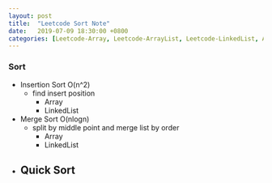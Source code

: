 ```yaml
---
layout: post
title:  "Leetcode Sort Note"
date:   2019-07-09 18:30:00 +0800
categories: [Leetcode-Array, Leetcode-ArrayList, Leetcode-LinkedList, Algorithm]
---
```

### Sort
- Insertion Sort O(n^2)
    - find insert position
        - Array
        - LinkedList
- Merge Sort O(nlogn)
    - split by middle point and merge list by order
        - Array
        - LinkedList
- Quick Sort
    -